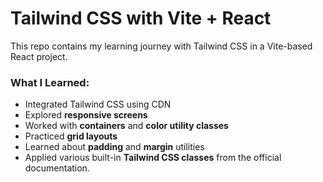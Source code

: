 # Tailwind CSS with Vite + React

This repo contains my learning journey with Tailwind CSS in a Vite-based React project.

### What I Learned:
- Integrated Tailwind CSS using CDN
- Explored **responsive screens**
- Worked with **containers** and **color utility classes**
- Practiced **grid layouts**
- Learned about **padding** and **margin** utilities
- Applied various built-in **Tailwind CSS classes** from the official documentation.
